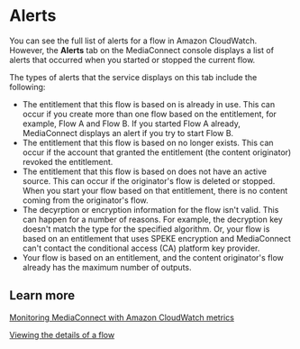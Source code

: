 # Alerts<a name="hp-alerts"></a>

You can see the full list of alerts for a flow in Amazon CloudWatch\. However, the **Alerts** tab on the MediaConnect console displays a list of alerts that occurred when you started or stopped the current flow\. 

The types of alerts that the service displays on this tab include the following:
+ The entitlement that this flow is based on is already in use\. This can occur if you create more than one flow based on the entitlement, for example, Flow A and Flow B\. If you started Flow A already, MediaConnect displays an alert if you try to start Flow B\.
+ The entitlement that this flow is based on no longer exists\. This can occur if the account that granted the entitlement \(the content originator\) revoked the entitlement\.
+ The entitlement that this flow is based on does not have an active source\. This can occur if the originator's flow is deleted or stopped\. When you start your flow based on that entitlement, there is no content coming from the originator's flow\.
+ The decyrption or encryption information for the flow isn't valid\. This can happen for a number of reasons\. For example, the decryption key doesn't match the type for the specified algorithm\. Or, your flow is based on an entitlement that uses SPEKE encryption and MediaConnect can't contact the conditional access \(CA\) platform key provider\.
+ Your flow is based on an entitlement, and the content originator's flow already has the maximum number of outputs\. 

## Learn more<a name="hp-alerts-learn"></a>

[Monitoring MediaConnect with Amazon CloudWatch metrics](https://docs.aws.amazon.com/mediaconnect/latest/ug/monitor-with-cloudwatch.html??icmpid=docs_mediaconnect_help_panel_alerts)

[Viewing the details of a flow](https://docs.aws.amazon.com/mediaconnect/latest/ug/flows-view-details.html?icmpid=docs_mediaconnect_help_panel_alerts)